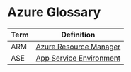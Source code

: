 
Azure Glossary
===
|Term | Definition|
|-----|-----------|
ARM			| [Azure Resource Manager](https://docs.microsoft.com/en-us/azure/azure-resource-manager/resource-group-overview)
ASE        	| [App Service Environment](https://docs.microsoft.com/en-us/azure/app-service/environment/intro)


